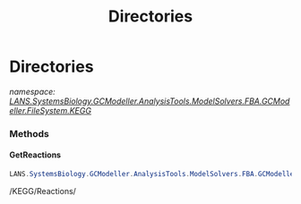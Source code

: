 ﻿---
title: Directories
---

# Directories
_namespace: [LANS.SystemsBiology.GCModeller.AnalysisTools.ModelSolvers.FBA.GCModeller.FileSystem.KEGG](N-LANS.SystemsBiology.GCModeller.AnalysisTools.ModelSolvers.FBA.GCModeller.FileSystem.KEGG.html)_



### Methods

#### GetReactions
```csharp
LANS.SystemsBiology.GCModeller.AnalysisTools.ModelSolvers.FBA.GCModeller.FileSystem.KEGG.Directories.GetReactions
```
/KEGG/Reactions/




